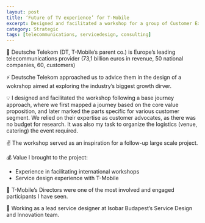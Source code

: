 ```yaml
---
layout: post
title: ‘Future of TV experience’ for T-Mobile
excerpt: Designed and facilitated a workshop for a group of Customer Experience Directors from 7 countries
category: Strategic
tags: [telecommunications, servicedesign, consulting]
---
```


🏢 Deutsche Telekom (DT, T-Mobile’s parent co.) is Europe’s leading telecommunications provider (73,1 billion euros in revenue, 50 national companies, 60, customers) 

⚡ Deutsche Telekom approached us to advice them in the design of a wokrshop aimed at exploring the industry’s biggest growth dirver. 

💡 I designed and facilitated the workshop following a base journey approach, where we first mapped a journey based on the core value proposition, and later marked the parts specific for various customer segment. We relied on their expertise as customer advocates, as there was no budget for research. It was also my task to organize the logistics (venue, catering) the event required. 

✌️ The workshop served as an inspiration for a follow-up large scale project. 

💰 Value I brought to the project:

- Experience in facilitating international workshops
- Service design experience with T-Mobile 

💙 T-Mobile’s Directors were one of the most involved and engaged participants I have seen. 

👥 Working as a lead service designer at Isobar Budapest’s Service Design and Innovation team.
